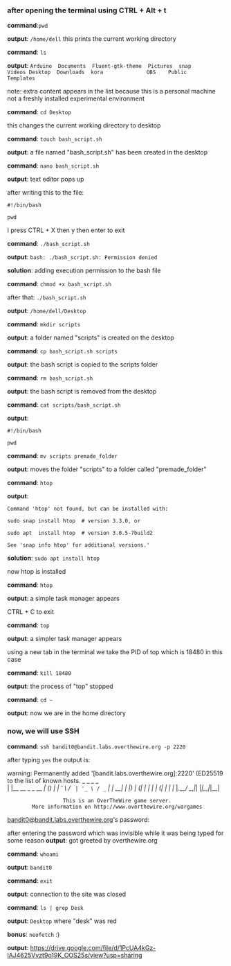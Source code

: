### after opening the terminal using CTRL + Alt + t

**command**:`pwd`

**output**: `/home/dell`
this prints the current working directory

**command**: `ls`

**output**: `Arduino  Documents  Fluent-gtk-theme  Pictures  snap       Videos
Desktop  Downloads  kora              OBS    Public    Templates`

note: extra content appears in the list because this is a personal machine not a freshly installed experimental environment

**command**: `cd Desktop`

this changes the current working directory to desktop

**command**: `touch bash_script.sh`

**output**: a file named "bash_script.sh" has been created in the desktop

**command**: `nano bash_script.sh`

**output**: text editor pops up

after writing this to the file:

`#!/bin/bash`

`pwd`

I press CTRL + X then y then enter to exit

**command**: `./bash_script.sh`

**output**: `bash: ./bash_script.sh: Permission denied`

**solution**: adding execution permission to the bash file

**command**: `chmod +x bash_script.sh`

after that: `./bash_script.sh`

**output**: `/home/dell/Desktop`

**command**: `mkdir scripts`

**output**: a folder named "scripts" is created on the desktop

**command**: `cp bash_script.sh scripts`

**output**: the bash script is copied to the scripts folder

**command**: `rm bash_script.sh`

**output**: the bash script is removed from the desktop

**command**: `cat scripts/bash_script.sh`

**output**:

`#!/bin/bash`

`pwd`

**command**: `mv scripts premade_folder`

**output**: moves the folder "scripts" to a folder called "premade_folder"

**command**: `htop`

**output**:

    Command 'htop' not found, but can be installed with:

    sudo snap install htop  # version 3.3.0, or

    sudo apt  install htop  # version 3.0.5-7build2

    See 'snap info htop' for additional versions.'

**solution**: `sudo apt install htop`

now htop is installed

**command**: `htop`

**output**: a simple task manager appears

CTRL + C to exit

**command**: `top`

**output**: a simpler task manager appears

using a new tab in the terminal we take the PID of top which is 18480 in this case

**command**: `kill 18480`

**output**: the process of "top" stopped

**command**: `cd ~`

**output**: now we are in the home directory

### now, we will use SSH

**command**: `ssh bandit0@bandit.labs.overthewire.org -p 2220`

after typing `yes` the output is: 

warning: Permanently added '[bandit.labs.overthewire.org]:2220'
(ED25519 to the list of known hosts.
                         _                     _ _ _   
                        | |__   __ _ _ __   __| (_) |_ 
                        | '_ \ / _` | '_ \ / _` | | __|
                        | |_) | (_| | | | | (_| | | |_ 
                        |_.__/ \__,_|_| |_|\__,_|_|\__|
                                                       

                      This is an OverTheWire game server. 
            More information on http://www.overthewire.org/wargames

bandit0@bandit.labs.overthewire.org's password: 

after entering the password which was invisible while it was being typed for some reason
**output**: got greeted by overthewire.org

**command**: `whoami`

**output**: `bandit0`

**command**: `exit`

**output**: connection to the site was closed

**command**: `ls | grep Desk`

**output**: `Desktop` where "desk" was red

**bonus**: `neofetch` :)

**output**: https://drive.google.com/file/d/1PcUA4kGz-lAJ4625Vvzt9o19K_OOS25s/view?usp=sharing
